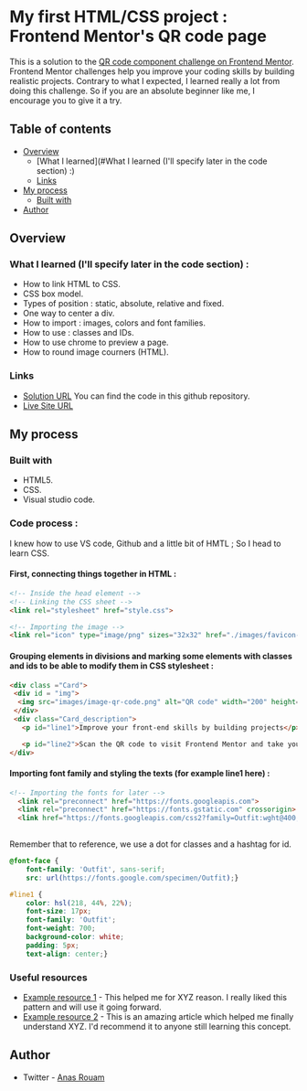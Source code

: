 # My first HTML/CSS project : Frontend Mentor's QR code page

This is a solution to the [QR code component challenge on Frontend Mentor](https://www.frontendmentor.io/challenges/qr-code-component-iux_sIO_H). Frontend Mentor challenges help you improve your coding skills by building realistic projects. 
 Contrary to what I expected, I learned really a lot from doing this challenge. So if you are an absolute beginner like me, I encourage you to give it a try.
## Table of contents

- [Overview](#overview)
  - [What I learned](#What I learned (I'll specify later in the code section) :)	
  - [Links](#links)
- [My process](#my-process)
  - [Built with](#built-with)
- [Author](#author)


## Overview

### What I learned (I'll specify later in the code section) :

- How to link HTML to CSS.
- CSS box model.
- Types of position : static, absolute, relative and fixed.
- One way to center a div.
- How to import : images, colors and font families.
- How to use : classes and IDs.
- How to use chrome to preview a page.
- How to round image courners (HTML).



### Links

- [Solution URL](https://www.frontendmentor.io/solutions/qr-code-page-with-htmlcss-sY8B78cwC) You can find the code in this github repository.
- [Live Site URL](https://qrpage.vercel.app/)

## My process

### Built with

- HTML5.
- CSS.
- Visual studio code.



### Code process :

I knew how to use VS code, Github and a little bit of HMTL ; So I head to learn CSS. 
#### First, **connecting things together** in HTML :

```html
<!-- Inside the head element -->
<!-- Linking the CSS sheet -->
<link rel="stylesheet" href="style.css">

<!-- Importing the image -->
<link rel="icon" type="image/png" sizes="32x32" href="./images/favicon-32x32.png">
```


#### Grouping elements in divisions and marking some elements with classes and ids to be able to modify them in CSS stylesheet :

```html
<div class ="Card">
 <div id = "img">
  <img src="images/image-qr-code.png" alt="QR code" width="200" height="200" style ="border-radius: 10px;">
 </div>
 <div class="Card_description">
   <p id="line1">Improve your front-end skills by building projects</p>

   <p id="line2">Scan the QR code to visit Frontend Mentor and take your coding skills to the next level</p>
</div>
```

#### Importing font family and styling the texts (for example line1 here) :

```html
<!-- Importing the fonts for later -->
  <link rel="preconnect" href="https://fonts.googleapis.com">
  <link rel="preconnect" href="https://fonts.gstatic.com" crossorigin>
  <link href="https://fonts.googleapis.com/css2?family=Outfit:wght@400;700&display=swap" rel="stylesheet">
  
```
Remember that to reference, we use a dot for classes and a hashtag for id.

```css
@font-face {
    font-family: 'Outfit', sans-serif;
    src: url(https://fonts.google.com/specimen/Outfit);}

#line1 {
    color: hsl(218, 44%, 22%);
    font-size: 17px;
    font-family: 'Outfit';
    font-weight: 700;
    background-color: white;
    padding: 5px;
    text-align: center;}

```





### Useful resources

- [Example resource 1](https://www.example.com) - This helped me for XYZ reason. I really liked this pattern and will use it going forward.
- [Example resource 2](https://www.example.com) - This is an amazing article which helped me finally understand XYZ. I'd recommend it to anyone still learning this concept.


## Author

- Twitter - [Anas Rouam](https://twitter.com/rouam_anas)

